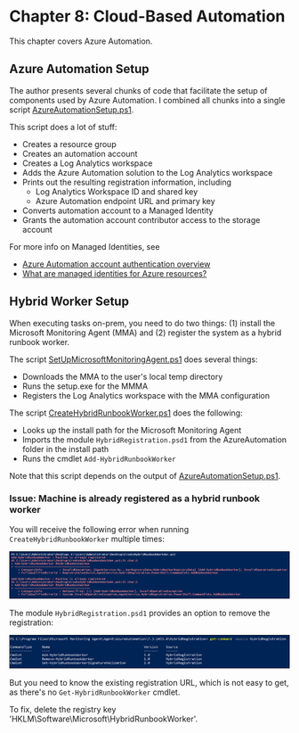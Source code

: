 # Chapter 8: Cloud-Based Automation
This chapter covers Azure Automation.

## Azure Automation Setup
The author presents several chunks of code that facilitate the setup of components used by Azure Automation. I combined all chunks into a single script [AzureAutomationSetup.ps1](AzureAutomationSetup.ps1). 

This script does a lot of stuff:  
- Creates a resource group
- Creates an automation account
- Creates a Log Analytics workspace
- Adds the Azure Automation solution to the Log Analytics workspace
- Prints out the resulting registration information, including
  - Log Analytics Workspace ID and shared key
  - Azure Automation endpoint URL and primary key
- Converts automation account to a Managed Identity
- Grants the automation account contributor access to the storage account

For more info on Managed Identities, see
- [Azure Automation account authentication overview](https://docs.microsoft.com/en-us/azure/automation/automation-security-overview?WT.mc_id=Portal-Microsoft_Azure_Automation#managed-identities-preview)
- [What are managed identities for Azure resources?](https://docs.microsoft.com/en-us/azure/automation/automation-security-overview?WT.mc_id=Portal-Microsoft_Azure_Automation#managed-identities-preview)

## Hybrid Worker Setup
When executing tasks on-prem, you need to do two things: (1) install the Microsoft Monitoring Agent (MMA) and (2) register the system as a hybrid runbook worker.

The script [SetUpMicrosoftMonitoringAgent.ps1](SetUpMicrosoftMonitoringAgent.ps1) does several things:
- Downloads the MMA to the user's local temp directory
- Runs the setup.exe for the MMMA
- Registers the Log Analytics workspace with the MMA configuration

The script [CreateHybridRunbookWorker.ps1](CreateHybridRunbookWorker.ps1) does the following:
- Looks up the install path for the Microsoft Monitoring Agent
- Imports the module `HybridRegistration.psd1` from the AzureAutomation folder in the install path
- Runs the cmdlet `Add-HybridRunbookWorker`

Note that this script depends on the output of [AzureAutomationSetup.ps1](AzureAutomationSetup.ps1).

### Issue: Machine is already registered as a hybrid runbook worker
You will receive the following error when running `CreateHybridRunbookWorker` multiple times:

![](img/2022-08-09-05-19-00.png)

The module `HybridRegistration.psd1` provides an option to remove the registration:

![](img/2022-08-09-05-22-39.png)

But you need to know the existing registration URL, which is not easy to get, as there's no `Get-HybridRunbookWorker` cmdlet.

To fix, delete the registry key 'HKLM\Software\Microsoft\HybridRunbookWorker'.

